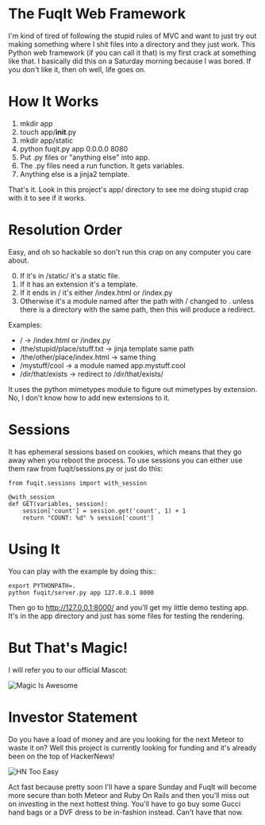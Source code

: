 The FuqIt Web Framework
=======================

I'm kind of tired of following the stupid rules of MVC and want to just
try out making something where I shit files into a directory and they
just work.  This Python web framework (if you can call it that) is my
first crack at something like that.  I basically did this on a Saturday
morning because I was bored.  If you don't like it, then oh well, life
goes on.

How It Works
============

1. mkdir app
2. touch app/__init__.py
4. mkdir app/static
4. python fuqit.py app 0.0.0.0 8080
5. Put .py files or "anything else" into app.
6. The .py files need a run function.  It gets variables.
7. Anything else is a jinja2 template.

That's it.  Look in this project's app/ directory to see me
doing stupid crap with it to see if it works.

Resolution Order
================

Easy, and oh so hackable so don't run this crap on any computer you
care about.

0. If it's in /static/ it's a static file.
1. If it has an extension it's a template.
2. If it ends in / it's either /index.html or /index.py
3. Otherwise it's a module named after the path with / changed to .
unless there is a directory with the same path, then this will produce a redirect.

Examples:

* / -> /index.html or /index.py
* /the/stupid/place/stuff.txt -> jinja template same path
* /the/other/place/index.html -> same thing
* /mystuff/cool -> a module named app.mystuff.cool
* /dir/that/exists -> redirect to /dir/that/exists/

It uses the python mimetypes module to figure out mimetypes by extension. No, I don't
know how to add new extensions to it.

Sessions
========

It has ephemeral sessions based on cookies, which means that they go away when you reboot the
process.  To use sessions you can either use them raw from fuqit/sessions.py or just do this:

    from fuqit.sessions import with_session 

    @with_session
    def GET(variables, session):
        session['count'] = session.get('count', 1) + 1
        return "COUNT: %d" % session['count']


Using It
========

You can play with the example by doing this::

    export PYTHONPATH=.
    python fuqit/server.py app 127.0.0.1 8000

Then go to http://127.0.0.1:8000/ and you'll get my little demo testing app.
It's in the app directory and just has some files for testing the rendering.


But That's Magic!
=================

I will refer you to our official Mascot:

![Magic Is Awesome](https://raw.github.com/zedshaw/fuqit/master/app/static/mascot.gif)

Investor Statement
==================

Do you have a load of money and are you looking for the next Meteor to waste it
on?  Well this project is currently looking for funding and it's already been
on the top of HackerNews!

![HN Too Easy](https://raw.github.com/zedshaw/fuqit/master/app/static/hn_win.png)

Act fast because pretty soon I'll have a spare Sunday and FuqIt will become
more secure than both Meteor and Ruby On Rails and then you'll miss out on
investing in the next hottest thing.  You'll have to go buy some Gucci hand
bags or a DVF dress to be in-fashion instead.  Can't have that now.


